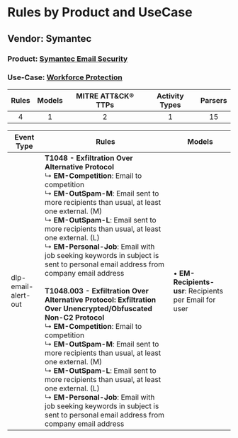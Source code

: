 Rules by Product and UseCase
============================
Vendor: Symantec
----------------
### Product: [Symantec Email Security](../ds_symantec_symantec_email_security.md)
### Use-Case: [Workforce Protection](../../../../UseCases/uc_workforce_protection.md)

| Rules | Models | MITRE ATT&CK® TTPs | Activity Types | Parsers |
|:-----:|:------:|:------------------:|:--------------:|:-------:|
|   4   |   1    |         2          |       1        |   15    |

| Event Type          | Rules    | Models    |
| ---- | ---- | ---- |
| dlp-email-alert-out | <b>T1048 - Exfiltration Over Alternative Protocol</b><br> ↳ <b>EM-Competition</b>: Email to competition<br> ↳ <b>EM-OutSpam-M</b>: Email sent to more recipients than usual, at least one external. (M)<br> ↳ <b>EM-OutSpam-L</b>: Email sent to more recipients than usual, at least one external. (L)<br> ↳ <b>EM-Personal-Job</b>: Email with job seeking keywords in subject is sent to personal email address from company email address<br><br><b>T1048.003 - Exfiltration Over Alternative Protocol: Exfiltration Over Unencrypted/Obfuscated Non-C2 Protocol</b><br> ↳ <b>EM-Competition</b>: Email to competition<br> ↳ <b>EM-OutSpam-M</b>: Email sent to more recipients than usual, at least one external. (M)<br> ↳ <b>EM-OutSpam-L</b>: Email sent to more recipients than usual, at least one external. (L)<br> ↳ <b>EM-Personal-Job</b>: Email with job seeking keywords in subject is sent to personal email address from company email address |  • <b>EM-Recipients-usr</b>: Recipients per Email for user |